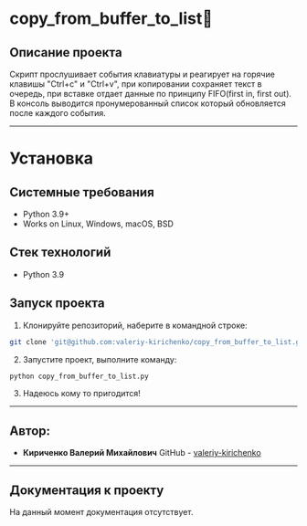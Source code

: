 # copy_from_buffer_to_list:floppy_disk:
Описание проекта
----------
Скрипт прослушивает события клавиатуры и реагирует на горячие клавишы "Ctrl+c" и "Ctrl+v", при копировании сохраняет текст в очередь, при вставке отдает данные по принципу FIFO(first in, first out). В консоль выводится пронумерованный список который обновляется после каждого события.

----------

# Установка
Системные требования
----------
* Python 3.9+
* Works on Linux, Windows, macOS, BSD

Стек технологий
----------
* Python 3.9

Запуск проекта
----------
1. Клонируйте репозиторий, наберите в командной строке:
```bash
git clone 'git@github.com:valeriy-kirichenko/copy_from_buffer_to_list.git'
```
2. Запустите проект, выполните команду:
```bash
python copy_from_buffer_to_list.py
```
3. Надеюсь кому то пригодится!

----------
Автор:
----------
* **Кириченко Валерий Михайлович**
GitHub - [valeriy-kirichenko](https://github.com/valeriy-kirichenko)
----------
Документация к проекту
----------
На данный момент документация отсутствует.
